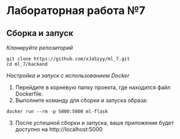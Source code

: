 # Лабораторная работа №7
## Сборка и запуск

_Клонируйте репозиторий_
```
git clone https://github.com/xJaSzyy/ml_7.git
cd ml_7/backend
```

_Настройка и запуск с использованием Docker_
1. Перейдите в корневую папку проекта, где находится файл Dockerfile.
2. Выполните команду для сборки и запуска образа:
```
docker run --rm -p 5000:5000 ml-flask
```
3. После успешной сборки и запуска, ваше приложение будет доступно на http://localhost:5000